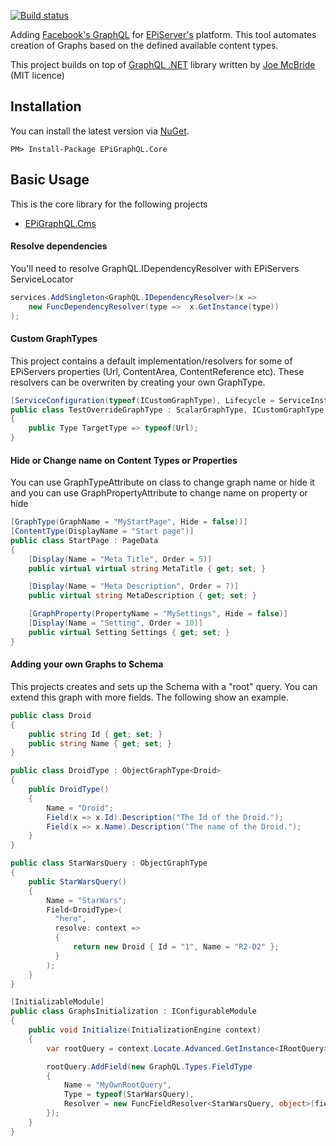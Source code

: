 [![Build status](https://ci.appveyor.com/api/projects/status/xmugcagkt9k1k5u9?svg=true)](https://ci.appveyor.com/project/lillheaton/eols-epigraphql-core)

Adding [Facebook's GraphQL](https://github.com/facebook/graphql) for [EPiServer's](https://www.episerver.com/) platform. This tool automates creation of Graphs based on the defined available content types.

This project builds on top of [GraphQL .NET](https://github.com/graphql-dotnet/graphql-dotnet) library written by [Joe McBride](https://github.com/joemcbride) (MIT licence)

## Installation
You can install the latest version via [NuGet](https://www.nuget.org/packages/EPiGraphQL.Core/).

`PM> Install-Package EPiGraphQL.Core`

## Basic Usage
This is the core library for the following projects
 * [EPiGraphQL.Cms](https://github.com/lillheaton/EPiGraphQL.Cms)

#### Resolve dependencies
You'll need to resolve GraphQL.IDependencyResolver with EPiServers ServiceLocator

```cs
services.AddSingleton<GraphQL.IDependencyResolver>(x =>
    new FuncDependencyResolver(type =>  x.GetInstance(type))
);
```

#### Custom GraphTypes
This project contains a default implementation/resolvers for some of EPiServers properties (Url, ContentArea, ContentReference etc). These
resolvers can be overwriten by creating your own GraphType.

```cs
[ServiceConfiguration(typeof(ICustomGraphType), Lifecycle = ServiceInstanceScope.Singleton)]
public class TestOverrideGraphType : ScalarGraphType, ICustomGraphType
{
    public Type TargetType => typeof(Url);
}
```

#### Hide or Change name on Content Types or Properties
You can use GraphTypeAttribute on class to change graph name or hide it and you can use GraphPropertyAttribute to change name on property or hide

```cs
[GraphType(GraphName = "MyStartPage", Hide = false))]
[ContentType(DisplayName = "Start page")]
public class StartPage : PageData
{
    [Display(Name = "Meta Title", Order = 5)]
    public virtual virtual string MetaTitle { get; set; }

    [Display(Name = "Meta Description", Order = 7)]
    public virtual string MetaDescription { get; set; }

    [GraphProperty(PropertyName = "MySettings", Hide = false)]
    [Display(Name = "Setting", Order = 10)]
    public virtual Setting Settings { get; set; }
}
```

#### Adding your own Graphs to Schema
This projects creates and sets up the Schema with a "root" query. You can extend this graph with more fields. The following show an example.

```cs
public class Droid
{
    public string Id { get; set; }
    public string Name { get; set; }
}

public class DroidType : ObjectGraphType<Droid>
{
    public DroidType()
    {
        Name = "Droid";
        Field(x => x.Id).Description("The Id of the Droid.");
        Field(x => x.Name).Description("The name of the Droid.");
    }
}

public class StarWarsQuery : ObjectGraphType
{
    public StarWarsQuery()
    {
        Name = "StarWars";
        Field<DroidType>(
          "hero",
          resolve: context =>
          {
              return new Droid { Id = "1", Name = "R2-D2" };
          }
        );
    }
}

[InitializableModule]
public class GraphsInitialization : IConfigurableModule
{
    public void Initialize(InitializationEngine context)
    {
        var rootQuery = context.Locate.Advanced.GetInstance<IRootQuery>();

        rootQuery.AddField(new GraphQL.Types.FieldType
        {
            Name = "MyOwnRootQuery",
            Type = typeof(StarWarsQuery),
            Resolver = new FuncFieldResolver<StarWarsQuery, object>(fieldContext => new { })
        });
    }
}
```
